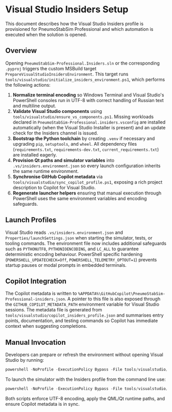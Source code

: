 # Visual Studio Insiders Setup

This document describes how the Visual Studio Insiders profile is provisioned for
PneumoStabSim Professional and which automation is executed when the solution is
opened.

## Overview

Opening `PneumoStabSim-Professional.Insiders.sln` or the corresponding `.pyproj`
triggers the custom MSBuild target `PrepareVisualStudioInsidersEnvironment`.
This target runs `tools/visualstudio/initialize_insiders_environment.ps1`, which
performs the following actions:

1. **Normalize terminal encoding** so Windows Terminal and Visual Studio's
   PowerShell consoles run in UTF-8 with correct handling of Russian text and
   multiline output.
2. **Validate Visual Studio components** using
   `tools/visualstudio/ensure_vs_components.ps1`. Missing workloads declared in
   `PneumoStabSim-Professional.insiders.vsconfig` are installed automatically
   (when the Visual Studio Installer is present) and an update check for the
   Insiders channel is issued.
3. **Bootstrap the Python toolchain** by creating `.venv` if necessary and
   upgrading `pip`, `setuptools`, and `wheel`. All dependency files (`requirements.txt`,
   `requirements-dev.txt`, `current_requirements.txt`) are installed eagerly.
4. **Provision Qt paths and simulator variables** into
   `.vs/insiders.environment.json` so every launch configuration inherits the
   same runtime environment.
5. **Synchronise GitHub Copilot metadata** via
   `tools/visualstudio/sync_copilot_profile.ps1`, exposing a rich project
   description to Copilot for Visual Studio.
6. **Regenerate launcher helpers** ensuring that manual execution through
   PowerShell uses the same environment variables and encoding safeguards.

## Launch Profiles

Visual Studio reads `.vs/insiders.environment.json` and `Properties/launchSettings.json`
when starting the simulator, tests, or tooling commands. The environment file now
includes additional safeguards such as `PYTHONUTF8`, `PYTHONIOENCODING`, and
`LC_ALL` to guarantee deterministic encoding behaviour. PowerShell specific
hardening (`POWERSHELL_UPDATECHECK=Off`, `POWERSHELL_TELEMETRY_OPTOUT=1`) prevents
startup pauses or modal prompts in embedded terminals.

## Copilot Integration

The Copilot metadata is written to `%APPDATA%\GitHubCopilot\PneumoStabSim-Professional-insiders.json`.
A pointer to this file is also exposed through the `GITHUB_COPILOT_METADATA_PATH`
environment variable for Visual Studio sessions. The metadata file is generated
from `tools/visualstudio/copilot_insiders_profile.json` and summarises entry
points, documentation, and testing commands so Copilot has immediate context when
suggesting completions.

## Manual Invocation

Developers can prepare or refresh the environment without opening Visual Studio
by running:

```powershell
powershell -NoProfile -ExecutionPolicy Bypass -File tools/visualstudio/initialize_insiders_environment.ps1
```

To launch the simulator with the Insiders profile from the command line use:

```powershell
powershell -NoProfile -ExecutionPolicy Bypass -File tools/visualstudio/launch_insiders.ps1
```

Both scripts enforce UTF-8 encoding, apply the QML/Qt runtime paths, and ensure
Copilot metadata is in sync.
